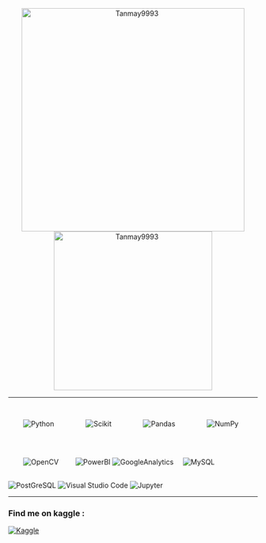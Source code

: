 
<div align="center" >


<img align="center" src="https://github-readme-stats.vercel.app/api?username=Tanmay9993&theme=default&show_icons=true&locale=en" width="450" alt="Tanmay9993" /> 
    
<img align="center" src="https://github-readme-stats.vercel.app/api/top-langs?username=Tanmay9993&show_icons=true&locale=en&langs_count=8" width="320" alt="Tanmay9993"/>
                                                                                                                      <!-- &layout = compact -->
</div>


<hr >
<div align="center" style = " border : true">
<p align = "left">       
<img style="margin: 30px" alt="Python"
    src="https://img.shields.io/badge/Python-FFD43B?style=for-the-badge&logo=python&logoColor=darkblue" />  
 <img style="margin: 30px" alt="Scikit"
    src="https://img.shields.io/badge/scikit_learn-F7931E?style=for-the-badge&logo=scikit-learn&logoColor=blue" />   
<img style="margin: 30px" alt="Pandas"
    src="https://img.shields.io/badge/Pandas-2C2D72?style=for-the-badge&logo=pandas&logoColor=white" />    
<img style="margin: 30px" alt="NumPy"
    src="https://img.shields.io/badge/Numpy-777BB4?style=for-the-badge&logo=numpy&logoColor=white" />
<img alt="OpenCV" style="margin: 30px"
     src="https://img.shields.io/badge/opencv-%23white.svg?&style=for-the-badge&logo=opencv&logoColor=white"/>
 <img alt="PowerBI" 
     src="https://img.shields.io/badge/PowerBI-F2C811?style=for-the-badge&logo=Power%20BI&logoColor=white" />
 <img alt="GoogleAnalytics" 
     src="https://img.shields.io/badge/Google%20Analytics-E37400?style=for-the-badge&logo=google%20analytics&logoColor=white" />
 <img style="margin: 15px" alt="MySQL"
    src="https://img.shields.io/badge/MySQL-00000F?style=for-the-badge&logo=mysql&logoColor=white" />   
 <img alt="PostGreSQL" 
     src="https://img.shields.io/badge/PostgreSQL-316192?style=for-the-badge&logo=postgresql&logoColor=white" />
<img alt="Visual Studio Code"
     src="https://img.shields.io/badge/VisualStudioCode-0078d7.svg?&style=for-the-badge&logo=visual-studio-code&logoColor=white"/>
<img alt="Jupyter" 
     src="https://img.shields.io/badge/Jupyter-%23F37626.svg?&style=for-the-badge&logo=Jupyter&logoColor=white" />
 
 
<hr>
</p>
</div>


### Find me on kaggle :

<a href="https://www.kaggle.com/tanmayunhale">
<img alt="Kaggle"
src="https://img.shields.io/badge/Kaggle-20BEFF?style=for-the-badge&logo=Kaggle&logoColor=white" />
</a>

